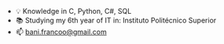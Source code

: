 - 💡 Knowledge in C, Python, C#, SQL
- 📚 Studying my 6th year of IT in: Instituto Politécnico Superior
- 📫 bani.francoo@gmail.com

<!---
franbani/franbani is a ✨ special ✨ repository because its `README.md` (this file) appears on your GitHub profile.
You can click the Preview link to take a look at your changes.
--->
